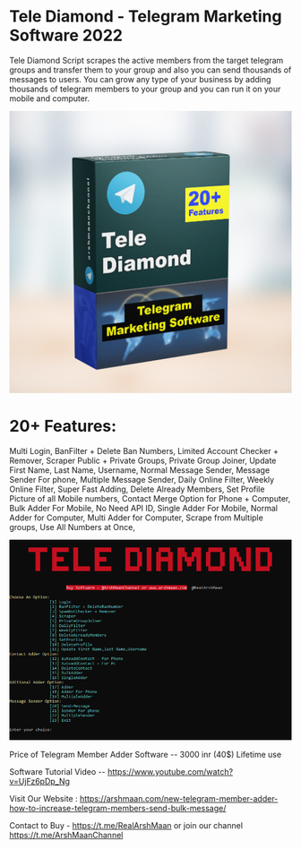 # Tele Diamond - Telegram Marketing Software 2022

Tele Diamond Script scrapes the active members from the target telegram groups and transfer them to your group and also you can send thousands of messages to users. You can grow any type of your business by adding thousands of telegram members to your group and you can run it on your mobile and computer.

![](TeleDiamond.jpg)


# 20+ Features:

Multi Login,
BanFilter + Delete Ban Numbers,
Limited Account Checker + Remover,
Scraper Public + Private Groups,
Private Group Joiner,
Update First Name, Last Name, Username,
Normal Message Sender,
Message Sender For phone,
Multiple Message Sender,
Daily Online Filter,
Weekly Online Filter,
Super Fast Adding,
Delete Already Members,
Set Profile Picture of all Mobile numbers,
Contact Merge Option for Phone + Computer,
Bulk Adder For Mobile,
No Need API ID,
Single Adder For Mobile,
Normal Adder for Computer,
Multi Adder for Computer,
Scrape from Multiple groups,
Use All Numbers at Once,

![](TelegramMemberAdder.png)

Price of Telegram Member Adder Software -- 3000 inr (40$) Lifetime use

Software Tutorial Video -- https://www.youtube.com/watch?v=UjFz6pDp_Ng

Visit Our Website : https://arshmaan.com/new-telegram-member-adder-how-to-increase-telegram-members-send-bulk-message/

Contact to Buy - https://t.me/RealArshMaan or join our channel https://t.me/ArshMaanChannel
